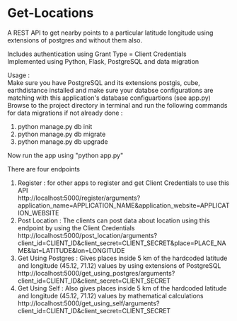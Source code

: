 # Get-Locations
A REST API to get nearby points to a particular latitude longitude using extensions of postgres and without them also.    
    
Includes authentication using Grant Type = Client Credentials     
Implemented using Python, Flask, PostgreSQL and data migration     
     
Usage :      
Make sure you have PostgreSQL and its extensions postgis, cube, earthdistance installed and make sure your databse configurations are matching with this application's database configuartions (see app.py)        
Browse to the project directory in terminal and run the following commands for data migrations if not already done :         
1. python manage.py db init      
2. python manage.py db migrate      
3. python manage.py db upgrade      
     
Now run the app using "python app.py"     
     
There are four endpoints    
1. Register : for other apps to register and get Client Credentials to use this API    
http://localhost:5000/register/arguments?application_name=APPLICATION_NAME&application_website=APPLICATION_WEBSITE    
2. Post Location : The clients can post data about location using this endpoint by using the Client   Credentials    
http://localhost:5000/post_location/arguments?client_id=CLIENT_ID&client_secret=CLIENT_SECRET&place=PLACE_NAME&lat=LATITUDE&lon=LONGITUDE    
3. Get Using Postgres : Gives places inside 5 km of the hardcoded latitude and longitude (45.12, 71.12) values by using extensions of PostgreSQL    
http://localhost:5000/get_using_postgres/arguments?client_id=CLIENT_ID&client_secret=CLIENT_SECRET    
4. Get Using Self : Also gives places inside 5 km of the hardcoded latitude and longitude (45.12, 71.12) values by mathematical calculations     
http://localhost:5000/get_using_self/arguments?client_id=CLIENT_ID&client_secret=CLIENT_SECRET 


